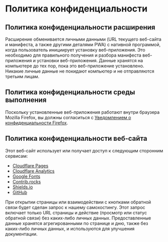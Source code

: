 # Политика конфиденциальности

## Политика конфиденциальности расширения

Расширение обменивается личными данными (URL текущего веб-сайта и манифеста, а также другими деталями PWA) с нативной программой, когда пользователь инициирует установку веб-приложения. Это необходимо для правильного получения и разбора манифеста веб-приложения и установки веб-приложения. Данные хранятся на компьютере до тех пор, пока это веб-приложение установлено. Никакие личные данные не покидают компьютер и не отправляются третьим лицам.

## Политика конфиденциальности среды выполнения

Поскольку установленные веб-приложения работают внутри браузера Mozilla Firefox, вы должны согласиться с [Уведомлением о конфиденциальности Firefox](https://www.mozilla.org/privacy/firefox/).

## Политика конфиденциальности веб-сайта

Этот веб-сайт использует или получает доступ к следующим сторонним сервисам:

* [Cloudflare Pages](https://www.cloudflare.com/privacypolicy/)
* [Cloudflare Analytics](https://www.cloudflare.com/privacypolicy/)
* [Google Fonts](https://developers.google.com/fonts/faq/privacy)
* [Contrib.rocks](https://contrib.rocks/)
* [Shields.io](https://shields.io/)
* [GitHub](https://docs.github.com/en/site-policy/privacy-policies)

При открытии страницы или взаимодействии с кнопками обратной связи будет сделан запрос к нашему самохостингу. Этот запрос включает только URL страницы и действие (просмотр или статус обратной связи) без каких-либо личных данных. Предоставленные данные хранятся агрегированными по странице и дню, также без каких-либо личных данных, и используются для улучшения документации.
